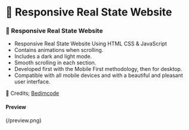 # 🏡 Responsive Real State Website
### 🏡 Responsive Real State Website

- Responsive Real State Website Using HTML CSS & JavaScript
- Contains animations when scrolling.
- Includes a dark and light mode.
- Smooth scrolling in each section.
- Developed first with the Mobile First methodology, then for desktop.
- Compatible with all mobile devices and with a beautiful and pleasant user interface.

💙 Credits; [Bedimcode](https://www.youtube.com/c/Bedimcode)

#### Preview
(/preview.png)
